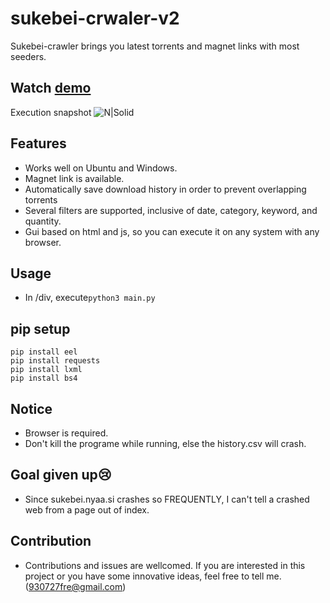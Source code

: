 # sukebei-crwaler-v2
Sukebei-crawler brings you latest torrents and magnet links with most seeders.

## Watch [demo]
Execution snapshot
![N|Solid](https://github.com/Freddy930727/sukebei-crawler-v2/blob/master/Screenshot.png?raw=true)
## Features
- Works well on Ubuntu and Windows.
- Magnet link is available.
- Automatically save download history in order to prevent overlapping torrents
- Several filters are supported, inclusive of date, category, keyword, and quantity.
- Gui based on html and js, so you can execute it on any system with any browser.
## Usage
 - In /div, execute`python3 main.py`

## pip setup
```
pip install eel
pip install requests
pip install lxml
pip install bs4
```

## Notice
 - Browser is required.
 - Don't kill the programe while running, else the history.csv will crash.

## Goal given up😢
 - Since sukebei.nyaa.si crashes so FREQUENTLY, I can't tell a crashed web from a page out of index.
## Contribution
 - Contributions and issues are wellcomed. If you are interested in this project or you have some innovative ideas, feel free to tell me.(930727fre@gmail.com)


[//]: # ()
   [pages]: <https://sukebei.nyaa.si/?s=seeders&o=desc&p=500>
   [demo]: <https://youtu.be/gxzD0JmmtJo>
